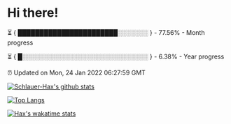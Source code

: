 # Hi there!

⏳ { ███████████████████████░░░░░░░ } - 77.56% - Month progress

⏳ { █░░░░░░░░░░░░░░░░░░░░░░░░░░░░░ } - 6.38% - Year progress

⏰ Updated on Mon, 24 Jan 2022 06:27:59 GMT


[![Schlauer-Hax's github stats](https://github-readme-stats.vercel.app/api?username=Schlauer-Hax&show_icons=true&theme=dark&count_private=true)](https://github.com/Schlauer-Hax)


[![Top Langs](https://github-readme-stats.vercel.app/api/top-langs/?username=Schlauer-Hax&layout=compact&theme=dark)](https://github.com/Schlauer-Hax?tab=repositories)


[![Hax's wakatime stats](https://github-readme-stats.vercel.app/api/wakatime?username=Hax&theme=dark)](https://wakatime.com/@Hax)

